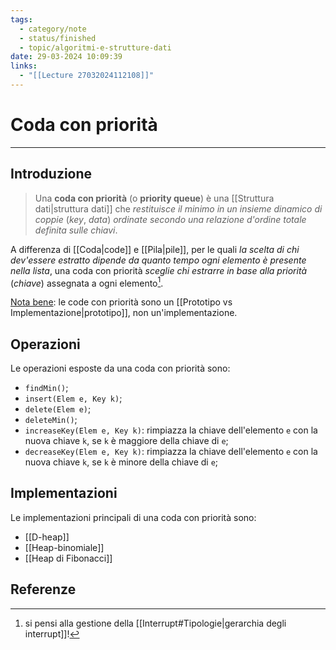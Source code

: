 ```yaml
---
tags:
  - category/note
  - status/finished
  - topic/algoritmi-e-strutture-dati
date: 29-03-2024 10:09:39
links:
  - "[[Lecture 27032024112108]]"
---
```

# Coda con priorità
---
## Introduzione
> Una **coda con priorità** (o **priority queue**) è una [[Struttura dati|struttura dati]] che _restituisce il minimo in un insieme dinamico di coppie_ (_key_, _data_) _ordinate secondo una relazione d'ordine totale definita sulle chiavi_.

A differenza di [[Coda|code]] e [[Pila|pile]], per le quali _la scelta di chi dev'essere estratto dipende da quanto tempo ogni elemento è presente nella lista_, una coda con priorità _sceglie chi estrarre in base alla priorità_ (_chiave_) assegnata a ogni elemento[^1].

<u>Nota bene</u>: le code con priorità sono un [[Prototipo vs Implementazione|prototipo]], non un'implementazione.

## Operazioni
Le operazioni esposte da una coda con priorità sono:
- `findMin()`;
- `insert(Elem e, Key k)`;
- `delete(Elem e)`;
- `deleteMin()`;
- `increaseKey(Elem e, Key k)`: rimpiazza la chiave dell'elemento `e` con la nuova chiave `k`, se `k` è maggiore della chiave di `e`;
- `decreaseKey(Elem e, Key k)`: rimpiazza la chiave dell'elemento `e` con la nuova chiave `k`, se `k` è minore della chiave di `e`;

## Implementazioni
Le implementazioni principali di una coda con priorità sono:
- [[D-heap]]
- [[Heap-binomiale]]
- [[Heap di Fibonacci]]

## Referenze
[^1]: si pensi alla gestione della [[Interrupt#Tipologie|gerarchia degli interrupt]]!